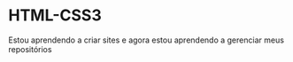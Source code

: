 # HTML-CSS3
 

Estou aprendendo a criar sites e agora estou aprendendo a gerenciar meus repositórios 